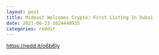 ```yaml
--- 
layout: post 
title: Mideast Welcomes Crypto: First Listing In Dubai 
date: 2021-06-23 1624448935 
categories: reddit 
--- 
```

https://redd.it/o6b6ly